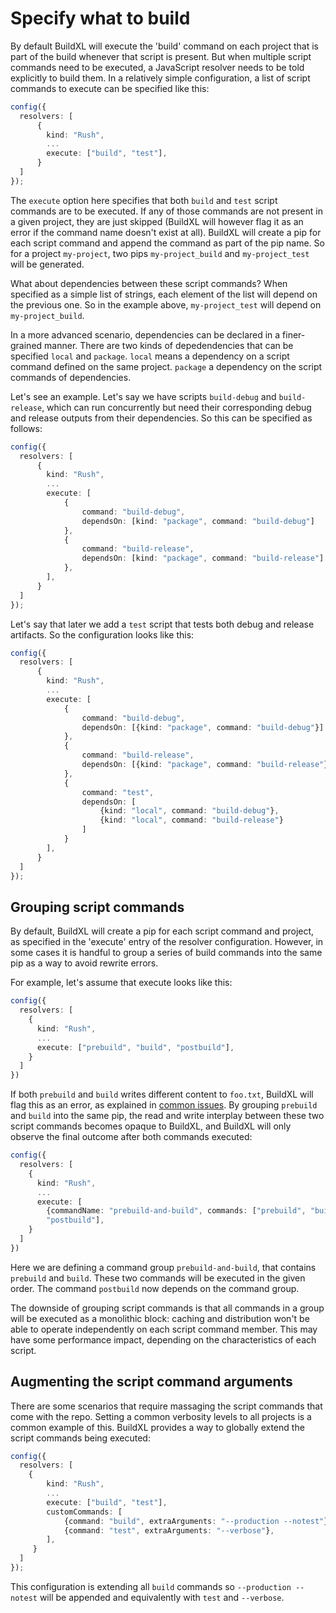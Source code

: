 # Specify what to build
By default BuildXL will execute the 'build' command on each project that is part of the build whenever that script is present. But when multiple script commands need to be executed, a JavaScript resolver needs to be told explicitly to build them.
In a relatively simple configuration, a list of script commands to execute can be specified like this:

```typescript
config({
  resolvers: [
      {
        kind: "Rush",
        ...
        execute: ["build", "test"],
      }
  ]
});
```

The `execute` option here specifies that both `build` and `test` script commands are to be executed. If any of those commands are not present in a given project, they are just skipped (BuildXL will however flag it as an error if the command name doesn't exist at all). BuildXL will create a pip for each script command and append the command as part of the pip name. So for a project `my-project`, two pips `my-project_build` and `my-project_test` will be generated.

What about dependencies between these script commands? When specified as a simple list of strings, each element of the list will depend on the previous one. So in the example above, `my-project_test` will depend on `my-project_build`.

In a more advanced scenario, dependencies can be declared in a finer-grained manner. There are two kinds of depedendencies that can be specified `local` and `package`. `local` means a dependency on a script command defined on the same project. `package` a dependency on the script commands of dependencies.

Let's see an example. Let's say we have scripts `build-debug` and `build-release`, which can run concurrently but need their corresponding debug and release outputs from their dependencies. So this can be specified as follows:

```typescript
config({
  resolvers: [
      {
        kind: "Rush",
        ...
        execute: [
            {
                command: "build-debug", 
                dependsOn: [kind: "package", command: "build-debug"]
            },
            {
                command: "build-release", 
                dependsOn: [kind: "package", command: "build-release"]
            },
        ],
      }
  ]
});
```
Let's say that later we add a `test` script that tests both debug and release artifacts. So the configuration looks like this:
```typescript
config({
  resolvers: [
      {
        kind: "Rush",
        ...
        execute: [
            {
                command: "build-debug", 
                dependsOn: [{kind: "package", command: "build-debug"}]
            },
            {
                command: "build-release", 
                dependsOn: [{kind: "package", command: "build-release"}]
            },
            {
                command: "test",
                dependsOn: [
                    {kind: "local", command: "build-debug"}, 
                    {kind: "local", command: "build-release"}
                ]
            }
        ],
      }
  ]
});
```
## Grouping script commands
By default, BuildXL will create a pip for each script command and project, as specified in the 'execute' entry of the resolver configuration. However, in some cases it is handful to group a series of build commands into the same pip as a way to avoid rewrite errors. 

For example, let's assume that execute looks like this:

```typescript
config({
  resolvers: [
    {
      kind: "Rush",
      ...
      execute: ["prebuild", "build", "postbuild"],
    }
  ]
})
```
If both `prebuild` and `build` writes different content to `foo.txt`, BuildXL will flag this as an error, as explained in [common issues](js-onboarding.md#most_common_issues). By grouping `prebuild` and `build` into the same pip, the read and write interplay between these two script commands becomes opaque to BuildXL, and BuildXL will only observe the final outcome after both commands executed:

```typescript
config({
  resolvers: [
    {
      kind: "Rush",
      ...
      execute: [
        {commandName: "prebuild-and-build", commands: ["prebuild", "build"]},
        "postbuild"],
    }
  ]
})
```

Here we are defining a command group `prebuild-and-build`, that contains `prebuild` and `build`. These two commands will be executed in the given order. The command `postbuild` now depends on the command group.

The downside of grouping script commands is that all commands in a group will be executed as a monolithic block: caching and distribution won't be able to operate independently on each script command member. This may have some performance impact, depending on the characteristics of each script.

## Augmenting the script command arguments
There are some scenarios that require massaging the script commands that come with the repo. Setting a common verbosity levels to all projects is a common example of this. BuildXL provides a way to globally extend the script commands being executed:

```typescript
config({
  resolvers: [
    {
        kind: "Rush",
        ...
        execute: ["build", "test"],
        customCommands: [
            {command: "build", extraArguments: "--production --notest"},
            {command: "test", extraArguments: "--verbose"},
        ],
     }
  ]
});
```
This configuration is extending all `build` commands so `--production --notest` will be appended and equivalently with `test` and `--verbose`. 